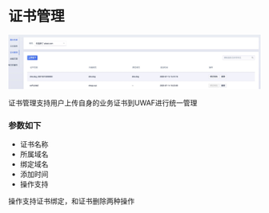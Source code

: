 # 

# 证书管理
![](/images/15971452268273.jpg)

证书管理支持用户上传自身的业务证书到UWAF进行统一管理

### 参数如下
  -  证书名称
  -  所属域名
  -  绑定域名
  -  添加时间
  -  操作支持

操作支持证书绑定，和证书删除两种操作


